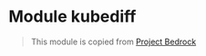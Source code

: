 # Module kubediff

> This module is copied from [Project Bedrock](https://github.com/microsoft/bedrock) 